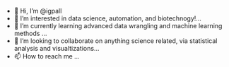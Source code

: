 - 👋 Hi, I’m @igpall
- 👀 I’m interested in data science, automation, and biotechnogy!...
- 🌱 I’m currently learning advanced data wrangling and machine learning methods ...
- 💞️ I’m looking to collaborate on anything science related, via statistical analysis and visualtizations...
- 📫 How to reach me ...

<!---
igpall/igpall is a ✨ special ✨ repository because its `README.md` (this file) appears on your GitHub profile.
You can click the Preview link to take a look at your changes.
--->
